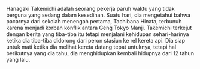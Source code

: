 Hanagaki Takemichi adalah seorang pekerja paruh waktu yang tidak berguna yang sedang dalam kesedihan. Suatu hari, dia mengetahui bahwa pacarnya dari sekolah menengah pertama, Tachibana Hinata, terbunuh karena menjadi korban konflik antara Geng Tokyo Manji. Takemichi terkejut dengan berita yang tiba-tiba itu tetapi menjalani kehidupan sehari-harinya ketika dia tiba-tiba didorong dari peron stasiun ke rel kereta api. Dia siap untuk mati ketika dia melihat kereta datang tepat untuknya, tetapi hal berikutnya yang dia tahu, dia menghidupkan kembali hidupnya dari 12 tahun yang lalu.
